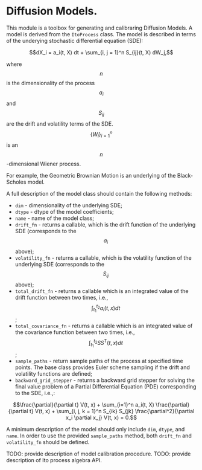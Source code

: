 # Diffusion Models.

This module is a toolbox for generating and calibraring Diffusion
Models. A model is derived from the ```ItoProcess``` class. The model is
described in terms of the underying stochastic differential equation (SDE):

$$dX_i = a_i(t, X) dt + \sum_{i, j = 1}^n S_{ij}(t, X) dW_j,$$

where $$n$$ is the dimensionality of the process $$a_i$$ and $$S_{ij}$$ are the
drift and volatility terms of the SDE. $$\{ W_i \}_{i=1}^n$$ is an
$$n$$-dimensional Wiener process.

For example, the Geometric Brownian Motion is an underlying of the Black-Scholes
model.

A full description of the model class should contain the following methods:

  *   ```dim``` - dimensionality of the underlying SDE;
  *   ```dtype``` - dtype of the model coefficients;
  *   ```name``` - name of the model class;
  *   ```drift_fn``` - returns a callable, which is the drift function of
  the underlying SDE (corresponds to the $$a_i$$ above);
  *   ```volatility_fn``` - returns a callable, which is the volatility function
  of the underlying SDE (corresponds to the $$S_{ij}$$ above);
  *   ```total_drift_fn``` - returns a callable which is an integrated value
  of the drift function between two times, i.e.,
  $$\int_{t_1}^{t_2} a_i(t, x) dt$$;
  *   ```total_covariance_fn``` - returns a callable which is an integrated
  value of the covariance function between two times, i.e.,
  $$\int_{t_1}^{t_2} S S^{\mathrm{T}} (t, x) dt$$;
  *   ```sample_paths``` - return sample paths of the process at specified time
  points. The base class provides Euler scheme sampling if the drift and
  volatility functions are defined;
  * ```backward_grid_stepper``` - returns a backward grid stepper for solving
  the final value problem of a Partial Differential Equation (PDE) corresponding
  to the SDE, i.e.,:

  $$\frac{\partial}{\partial t} V(t, x) +  \sum_{i=1}^n a_i(t, X) \frac{\partial}{\partial t} V(t, x) + \sum_{i, j, k = 1}^n S_{ik} S_{jk} \frac{\partial^2}{\partial x_i \partial x_j} V(t, x) = 0.$$


  A minimum description of the model should only include ```dim```, ```dtype```,
  and ```name```. In order to use the provided ```sample_paths``` method,
  both ```drift_fn``` and ```volatility_fn``` should be defined.


TODO: provide description of model calibration procedure.
TODO: provide description of Ito process algebra API.
